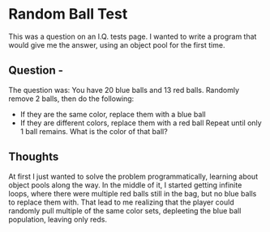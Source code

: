 # Random Ball Test
 This was a question on an I.Q. tests page. I wanted to write a program that would give me the answer, using an object pool for the first time.

## Question -
 The question was:
 You have 20 blue balls and 13 red balls.
 Randomly remove 2 balls, then do the following:
 - If they are the same color, replace them with a blue ball
 - If they are different colors, replace them with a red ball
 Repeat until only 1 ball remains.
 What is the color of that ball?

## Thoughts
 At first I just wanted to solve the problem programmatically, learning about object pools along the way. 
 In the middle of it, I started getting infinite loops, where there were multiple red balls still in the bag, but no blue balls to replace them with.
 That lead to me realizing that the player could randomly pull multiple of the same color sets, depleeting the blue ball population, leaving only reds.